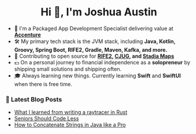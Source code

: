 <h1 align="center">Hi 👋, I'm Joshua Austin</h1>

- 💼 I'm a Packaged App Development Specialist delivering value at **[Accenture](https://www.accenture.com/us-en/careers/local/flexcareers)**
- 🛠️ My primary tech stack is the JVM stack, including **Java, Kotlin, Groovy, Spring Boot, RIFE2, Gradle, Maven, Kafka, and more.**
- 🫶 Contributing to open source for **[RIFE2](https://github.com/rife2), [CJUG](https://github.com/cjug/cjug.org), and [Stadia Maps](https://github.com/stadiamaps/stadiamaps-api-kotlin)**
- 💵 On a personal journey to financial independence as a **solopreneur** by shipping small solutions and shipping often.
- 🎓 Always learning new things. Currently learning **Swift** and **SwiftUI** when there is free time.

### 📕 Latest Blog Posts
<!-- BLOG-POST-LIST:START -->
- [What I learned from writing a raytracer in Rust](https://joshaustin.tech/blog/raytracer-what-i-learned/)
- [Seniors Should Code Less](https://joshaustin.tech/blog/seniors-should-code-less/)
- [How to Concatenate Strings in Java like a Pro](https://joshaustin.tech/blog/java-concatenate-strings/)
<!-- BLOG-POST-LIST:END -->
